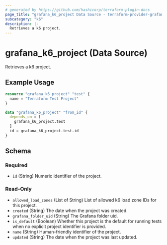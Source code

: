 ```yaml
---
# generated by https://github.com/hashicorp/terraform-plugin-docs
page_title: "grafana_k6_project Data Source - terraform-provider-grafana"
subcategory: "k6"
description: |-
  Retrieves a k6 project.
---
```


# grafana_k6_project (Data Source)

Retrieves a k6 project.

## Example Usage

```terraform
resource "grafana_k6_project" "test" {
  name = "Terraform Test Project"
}

data "grafana_k6_project" "from_id" {
  depends_on = [
    grafana_k6_project.test
  ]
  id = grafana_k6_project.test.id
}
```

<!-- schema generated by tfplugindocs -->
## Schema

### Required

- `id` (String) Numeric identifier of the project.

### Read-Only

- `allowed_load_zones` (List of String) List of allowed k6 load zone IDs for this project.
- `created` (String) The date when the project was created.
- `grafana_folder_uid` (String) The Grafana folder uid.
- `is_default` (Boolean) Whether this project is the default for running tests when no explicit project identifier is provided.
- `name` (String) Human-friendly identifier of the project.
- `updated` (String) The date when the project was last updated.
